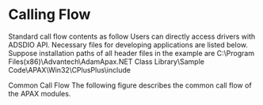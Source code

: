 # Calling Flow
Standard call flow contents as follow
Users can directly access drivers with ADSDIO API. Necessary files for developing applications are listed below. Suppose installation paths of all header files in the example are C:\Program Files(x86)\Advantech\AdamApax.NET Class Library\Sample Code\APAX\Win32\CPlusPlus\include

Common Call Flow
The following figure describes the common call flow of the APAX modules.
